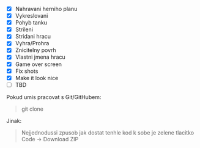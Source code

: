 - [x] Nahravani herniho planu
- [x] Vykreslovani
- [x] Pohyb tanku
- [x] Strileni
- [x] Stridani hracu
- [x] Vyhra/Prohra
- [x] Znicitelny povrh
- [x] Vlastni jmena hracu
- [x] Game over screen
- [x] Fix shots
- [x] Make it look nice
- [ ] TBD

Pokud umis pracovat s Git/GitHubem:
>git clone

Jinak:
>Nejjednodussi zpusob jak dostat tenhle kod k sobe je zelene tlacitko Code -> Download ZIP